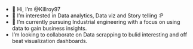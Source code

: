 - 👋 Hi, I’m @Killroy97
- 👀 I’m interested in Data analytics, Data viz and Story telling :P 
- 🌱 I’m currently pursuing Industrial engineering with a focus on using data to gain business insights. 
- I’m looking to collaborate on Data scrapping to bulid interesting and off beat visualization dashboards.

<!---
Killroy97/Killroy97 is a ✨ special ✨ repository because its `README.md` (this file) appears on your GitHub profile.
You can click the Preview link to take a look at your changes.
--->
